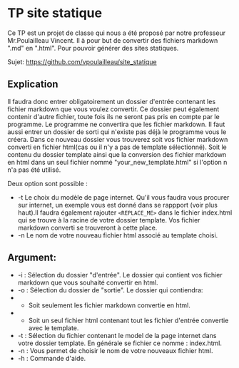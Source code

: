 # TP site statique
Ce TP est un projet de classe qui nous a été proposé par notre professeur Mr.Poulailleau Vincent. Il à pour but de convertir des fichiers markdown ".md" en ".html". Pour pouvoir générer des sites statiques.

Sujet: https://github.com/vpoulailleau/site_statique

## Explication

Il faudra donc entrer obligatoirement un dossier d'entrée contenant les fichier markdown que vous voulez convertir. Ce dossier peut également contenir d'autre fichier, toute fois ils ne seront pas pris en compte par le programme. Le programme ne convertira que les fichier markdown.
Il faut aussi entrer un dossier de sorti qui n'existe pas déjà le programme vous le créera. Dans ce nouveau dossier vous trouverez soit vos fichier markdown converti en fichier html(cas ou il n'y a pas de template sélectionné). Soit le contenu du dossier template ainsi que la conversion des fichier markdown en html dans un seul fichier nommé "your_new_template.html" si l'option n n'a pas été utilisé.
 
Deux option sont possible :

 * -t Le choix du modèle de page internet. Qu'il vous faudra vous procurer sur internet, un exemple vous est donné dans se rappport (voir plus haut).Il faudra également rajouter `<REPLACE_ME>` dans le fichier index.html qui se trouve à la racine de votre dossier template. Vos fichier markdown converti se trouveront à cette place. 
 * -n Le nom de votre nouveau fichier html associé au template choisi.

## Argument:
 * -i : Sélection du dossier "d'entrée". Le dossier qui contient vos fichier markdown que vous souhaité convertir en html.
 * -o : Sélection du dossier de "sortie". Le dossier qui contiendra: 
 * * Soit seulement les fichier markdown convertie en html.
 * * Soit un seul fichier html contenant tout les fichier d'entrée convertie avec le template. 
 * -t : Sélection du fichier contenant le model de la page internet dans votre dossier template. En générale se fichier ce nomme : index.html.
 * -n : Vous permet de choisir le nom de votre nouveaux fichier html.
 * -h : Commande d'aide.
